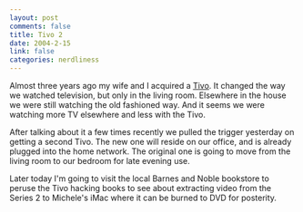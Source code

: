 ```yaml
--- 
layout: post
comments: false
title: Tivo 2
date: 2004-2-15
link: false
categories: nerdliness
---
```

Almost three years ago my wife and I acquired a <a href="http://www.tivo.com" title="Tivo">Tivo</a>. It changed the way we watched television, but only in the living room. Elsewhere in the house we were still watching the old fashioned way. And it seems we were watching more TV elsewhere and less with the Tivo.

After talking about it a few times recently we pulled the trigger yesterday on getting a second Tivo. The new one will reside on our office, and is already plugged into the home network. The original one is going to move from the living room to our bedroom for late evening use.

Later today I'm going to visit the local Barnes and Noble bookstore to peruse the Tivo hacking books to see about extracting video from the Series 2 to Michele's iMac where it can be burned to DVD for posterity.
